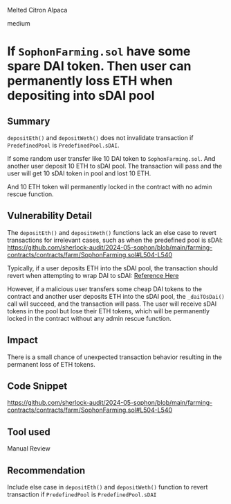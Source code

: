 Melted Citron Alpaca

medium

# If `SophonFarming.sol` have some spare DAI token. Then user can permanently loss ETH when depositing into sDAI pool


## Summary

`depositEth()` and `depositWeth()` does not invalidate transaction if `PredefinedPool` is `PredefinedPool.sDAI`.

If some random user transfer like 10 DAI token to `SophonFarming.sol`.
And another user deposit 10 ETH to sDAI pool. The transaction will pass and the user will get 10 sDAI token in pool and lost 10 ETH.

And 10 ETH token will permanently locked in the contract with no admin rescue function.

## Vulnerability Detail

The `depositEth()` and `depositWeth()` functions lack an else case to revert transactions for irrelevant cases, such as when the predefined pool is sDAI:
<https://github.com/sherlock-audit/2024-05-sophon/blob/main/farming-contracts/contracts/farm/SophonFarming.sol#L504-L540>

Typically, if a user deposits ETH into the sDAI pool, the transaction should revert when attempting to wrap DAI to sDAI:
[Reference Here](https://github.com/sherlock-audit/2024-05-sophon/blob/main/farming-contracts/contracts/farm/SophonFarming.sol#L554)

However, if a malicious user transfers some cheap DAI tokens to the contract and another user deposits ETH into the sDAI pool, the `_daiTOsDai()` call will succeed, and the transaction will pass.
The user will receive sDAI tokens in the pool but lose their ETH tokens, which will be permanently locked in the contract without any admin rescue function.

## Impact

There is a small chance of unexpected transaction behavior resulting in the permanent loss of ETH tokens.

## Code Snippet

<https://github.com/sherlock-audit/2024-05-sophon/blob/main/farming-contracts/contracts/farm/SophonFarming.sol#L504-L540>

## Tool used

Manual Review

## Recommendation

Include else case in `depositEth()` and `depositWeth()` function to revert transaction if `PredefinedPool` is `PredefinedPool.sDAI`

